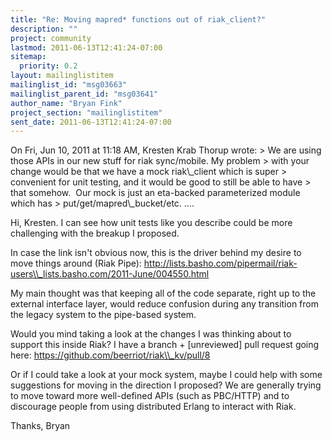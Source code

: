 ```yaml
---
title: "Re: Moving mapred* functions out of riak_client?"
description: ""
project: community
lastmod: 2011-06-13T12:41:24-07:00
sitemap:
  priority: 0.2
layout: mailinglistitem
mailinglist_id: "msg03663"
mailinglist_parent_id: "msg03641"
author_name: "Bryan Fink"
project_section: "mailinglistitem"
sent_date: 2011-06-13T12:41:24-07:00
---
```



On Fri, Jun 10, 2011 at 11:18 AM, Kresten Krab Thorup  wrote:
&gt; We are using those APIs in our new stuff for riak sync/mobile. My problem 
&gt; with your change would be that we have a mock riak\\_client which is super 
&gt; convenient for unit testing, and it would be good to still be able to have 
&gt; that somehow.  Our mock is just an eta-backed parameterized module which has 
&gt; put/get/mapred\\_bucket/etc. ....

Hi, Kresten. I can see how unit tests like you describe could be more
challenging with the breakup I proposed.

In case the link isn't obvious now, this is the driver behind my
desire to move things around (Riak Pipe):
http://lists.basho.com/pipermail/riak-users\\_lists.basho.com/2011-June/004550.html

My main thought was that keeping all of the code separate, right up to
the external interface layer, would reduce confusion during any
transition from the legacy system to the pipe-based system.

Would you mind taking a look at the changes I was thinking about to
support this inside Riak? I have a branch + [unreviewed] pull request
going here: https://github.com/beerriot/riak\\_kv/pull/8

Or if I could take a look at your mock system, maybe I could help with
some suggestions for moving in the direction I proposed? We are
generally trying to move toward more well-defined APIs (such as
PBC/HTTP) and to discourage people from using distributed Erlang to
interact with Riak.

Thanks,
Bryan

